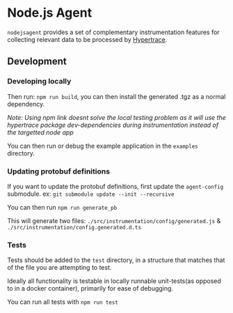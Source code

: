 # Node.js Agent

`nodejsagent` provides a set of complementary instrumentation features for collecting relevant data to be processed by [Hypertrace](https://hypertrace.org).


## Development

### Developing locally
Then run: `npm run build`, you can then install the generated .tgz as a normal dependency.

_Note: Using npm link doesnt solve the local testing problem as it will use the hypertrace package dev-dependencies during instrumentation instead of the targetted node app_

You can then run or debug the example application in the `examples` directory. 

### Updating protobuf definitions
If you want to update the protobuf definitions, first update the `agent-config` submodule.
ex: `git submodule update --init --recursive`

You can then run `npm run generate_pb`

This will generate two files: `./src/instrumentation/config/generated.js` & `./src/instrumentation/config.generated.d.ts`

### Tests
Tests should be added to the `test` directory, in a structure that matches that of the file you are attempting to test.

Ideally all functionality is testable in locally runnable unit-tests(as opposed to in a docker container), primarily for ease of debugging.

You can run all tests with `npm run test`
